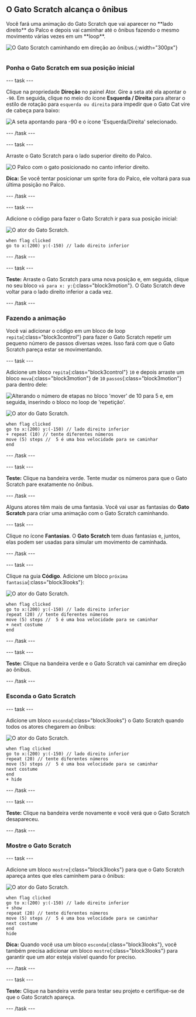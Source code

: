 ## O Gato Scratch alcança o ônibus

<div style="display: flex; flex-wrap: wrap">
<div style="flex-basis: 200px; flex-grow: 1; margin-right: 15px;">
Você fará uma animação do Gato Scratch que vai aparecer no **lado direito** do Palco e depois vai caminhar até o ônibus fazendo o mesmo movimento várias vezes em um **loop**. 
</div>
<div>

![O Gato Scratch caminhando em direção ao ônibus.](images/cat-catches-bus.png){:width="300px"}

</div>
</div>

### Ponha o Gato Scratch em sua posição inicial

--- task ---

Clique na propriedade **Direção** no painel Ator. Gire a seta até ela apontar o `-90`. Em seguida, clique no meio do ícone **Esquerda / Direita** para alterar o estilo de rotação para `esquerda ou direita` para impedir que o Gato Cat vire de cabeça para baixo:

![A seta apontando para -90 e o ícone 'Esquerda/Direita' selecionado.](images/sprite-pane-direction.png)

--- /task ---


--- task ---

Arraste o Gato Scratch para o lado superior direito do Palco.

![O Palco com o gato posicionado no canto inferior direito.](images/bottom-right-cat.png)

**Dica:** Se você tentar posicionar um sprite fora do Palco, ele voltará para sua última posição no Palco.

--- /task ---

--- task ---

Adicione o código para fazer o Gato Scratch ir para sua posição inicial:

![O ator do Gato Scratch.](images/scratch-cat-sprite.png)

```blocks3
when flag clicked
go to x:(200) y:(-150) // lado direito inferior
```

--- /task ---

--- task ---

**Teste:** Arraste o Gato Scratch para uma nova posição e, em seguida, clique no seu bloco `vá para x: y:`{:class="block3motion"}. O Gato Scratch deve voltar para o lado direito inferior a cada vez.

--- /task ---

### Fazendo a animação

Você vai adicionar o código em um bloco de loop `repita`{:class="block3control"} para fazer o Gato Scratch repetir um pequeno número de passos diversas vezes. Isso fará com que o Gato Scratch pareça estar se movimentando.

--- task ---

Adicione um bloco `repita`{:class="block3control"} `10` e depois arraste um bloco `mova`{:class="block3motion"} de `10` `passos`{:class="block3motion"} para dentro dele:

![Alterando o número de etapas no bloco 'mover' de 10 para 5 e, em seguida, inserindo o bloco no loop de 'repetição'.](images/block-into-loop.gif)

![O ator do Gato Scratch.](images/scratch-cat-sprite.png)

```blocks3
when flag clicked
go to x:(200) y:(-150) // lado direito inferior
+ repeat (10) // tente diferentes números
move (5) steps //  5 é uma boa velocidade para se caminhar
end
```

--- /task ---

--- task ---

**Teste:** Clique na bandeira verde. Tente mudar os números para que o Gato Scratch pare exatamente no ônibus.

--- /task ---

Alguns atores têm mais de uma fantasia. Você vai usar as fantasias do **Gato Scratch** para criar uma animação com o Gato Scratch caminhando.

--- task ---

Clique no ícone **Fantasias**. O **Gato Scratch** tem duas fantasias e, juntos, elas podem ser usadas para simular um movimento de caminhada.

--- /task ---

--- task ---

Clique na guia **Código**. Adicione um bloco `próxima fantasia`{:class="block3looks"}:

![O ator do Gato Scratch.](images/scratch-cat-sprite.png)

```blocks3
when flag clicked
go to x:(200) y:(-150) // lado direito inferior
repeat (20) // tente diferentes números
move (5) steps //  5 é uma boa velocidade para se caminhar
+ next costume 
end
```
--- /task ---

--- task ---

**Teste:** Clique na bandeira verde e o Gato Scratch vai caminhar em direção ao ônibus.

--- /task ---

### Esconda o Gato Scratch

--- task ---

Adicione um bloco `esconda`{:class="block3looks"} o Gato Scratch quando todos os atores chegarem ao ônibus:

![O ator do Gato Scratch.](images/scratch-cat-sprite.png)

```blocks3
when flag clicked
go to x:(200) y:(-150) // lado direito inferior
repeat (20) // tente diferentes números
move (5) steps //  5 é uma boa velocidade para se caminhar
next costume 
end
+ hide
```

--- /task ---

--- task ---

**Teste:** Clique na bandeira verde novamente e você verá que o Gato Scratch desapareceu.

--- /task ---

### Mostre o Gato Scratch

--- task ---

Adicione um bloco `mostre`{:class="block3looks"} para que o Gato Scratch apareça antes que eles caminhem para o ônibus:

![O ator do Gato Scratch.](images/scratch-cat-sprite.png)

```blocks3
when flag clicked
go to x:(200) y:(-150) // lado direito inferior
+ show
repeat (20) // tente diferentes números
move (5) steps //  5 é uma boa velocidade para se caminhar
next costume 
end
hide
```

**Dica:** Quando você usa um bloco `esconda`{:class="block3looks"}, você também precisa adicionar um bloco `mostre`{:class="block3looks"} para garantir que um ator esteja visível quando for preciso.

--- /task ---

--- task ---

**Teste:** Clique na bandeira verde para testar seu projeto e certifique-se de que o Gato Scratch apareça.

--- /task ---

